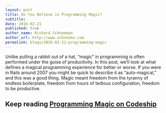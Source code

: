 ```yaml
---
layout: post
title: Do You Believe in Programming Magic?
subtitle:
date: 2016-02-21
published: true
author_name: Richard Schneeman
author_url: http://www.schneems.com
permalink: blogs/2016-02-21-programming-magic
---
```


Unlike pulling a rabbit out of a hat, “magic” in programming is often performed under the guise of productivity. In this post, we’ll look at what defines a magical programming experience for better or worse. If you were in Rails around 2007 you might be quick to describe it as “auto-magical,” and this was a good thing. Magic meant freedom from the tyranny of endless boilerplate, freedom from hours of tedious configuration, freedom to be productive.

## Keep reading [Programming Magic on Codeship](http://blog.codeship.com/programming-magic/)


